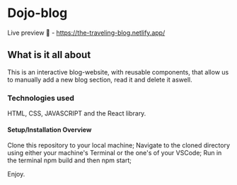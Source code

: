 # Dojo-blog

Live preview 🚀 - https://the-traveling-blog.netlify.app/

## What is it all about

This is an interactive blog-website, with reusable components, that allow us to manually add a new blog section, read it and delete it aswell.

### Technologies used

HTML, CSS, JAVASCRIPT and the React library.

#### Setup/Installation Overview

Clone this repository to your local machine;
Navigate to the cloned directory using either your machine's Terminal or the one's of your VSCode;
Run in the terminal npm build and then npm start;

Enjoy.
